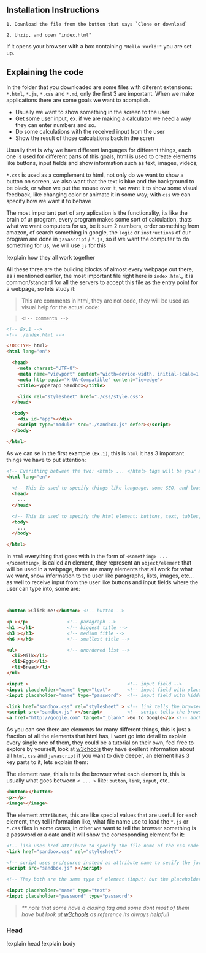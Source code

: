 
## Installation Instructions

``` 
1. Download the file from the button that says `Clone or download`

2. Unzip, and open "index.html"
````

If it opens your browser with a box containing `"Hello World!"` you are set up.

## Explaining the code

In the folder that you downloaded are some files with diferent extensions: `*.html`, `*.js`, `*.css` 
and `*.md`, only the first 3 are important. When we make applications there are some goals we want
to acomplish. 

- Usually we want to show something in the screen to the user 
- Get some user input, ex. if we are making a calculator we need a way they can enter numbers and so.
- Do some calculations with the received input from the user
- Show the result of those calculations back in the scren

Usually that is why we have different languages for different things, each one is used for different parts of this goals, html is used to create elements like buttons, input fields and show information such as text, images, videos; 

`*.css` is used as a complement to html, not only do we want to show a button on screen, we also want that the text is blue and the background to be black, or when we put the mouse over it, we want it to show some visual feedback, like changing color or animate it in some way; with `css` we can specify how we want it to behave

The most important part of any aplication is the functionality, its like the brain of ur program, every program makes some sort of calculation, thats what we want computers for us, be it sum 2 numbers, order something from amazon, of search something in google, the `logic` or `instructions` of our program are done in `javascript` / `*.js`, so if we want the computer to do something for us, we will use `js` for this

!explain how they all work together

All these three are the building blocks of almost every webpage out there, as i mentioned earlier, the most important file right here is `index.html`, it is common/standard for all the servers to accept this file as the entry point for a webpage, so lets study it:

> This are comments in html, they are not code, they will be used as visual help for the actual code:

> `<!-- comments -->` 

``` html
<!-- Ex.1 -->
<!-- ./index.html -->

<!DOCTYPE html>
<html lang="en">

  <head>
    <meta charset="UTF-8">
    <meta name="viewport" content="width=device-width, initial-scale=1.0">
    <meta http-equiv="X-UA-Compatible" content="ie=edge">
    <title>Hypperapp Sandbox</title>

    <link rel="stylesheet" href="./css/style.css">
  </head>

  <body> 
    <div id="app"></div>
    <script type="module" src="./sandbox.js" defer></script>
  </body>

</html>
```

As we can se in the first example `(Ex.1)`, this is `html` it has 3 important things we have to put attention:

``` html
<!-- Everithing between the two: <html> ... </html> tags will be your application -->
<html lang="en">
  
  <!-- This is used to specify things like language, some SEO, and load your .css  -->
  <head>
    ...
  </head>

  <!-- This is used to specify the html element: buttons, text, tables, images etc... and to execute .js  -->
  <body> 
    ...
  </body>

</html>

```

In `html` everything that goes with in the form of `<something> ... </something>`, is called an element, they represent an `object/element` that will be used in a webpage, there are many elements that all work for what we want, show information to the user like paragraphs, lists, images, etc... as well to receive input from the user like buttons and input fields where the user can type into, some are:
``` html


<button >Click me!</button> <!-- button -->

<p ></p>              <!-- paragraph -->
<h1 ></h1>            <!-- biggest title -->
<h3 ></h3>            <!-- medium title -->
<h6 ></h6>            <!-- smallest title -->

<ul>                  <!-- unordered list -->
  <li>Milk</li>
  <li>Eggs</li>
  <li>Bread</li>
</ul>

<input >                                    <!-- input field -->
<input placeholder="name" type="text">      <!-- input field with placegolder text -->
<input placeholder="name" type="password">  <!-- input field with hidden text -->

<link href="sandbox.css" rel="stylesheet" > <!-- link tells the browser to load this css code -->
<script src="sandbox.js" ></script>         <!-- script tells the browser to load this javascript code -->
<a href="http://google.com" target="_blank" >Go to Google</a> <!-- anchor tells the browser to open another webpage -->

```

As you can see there are elements for many different things, this is just a fraction of all the elements that html has, i wont go into detail to explain every single one of them, they could be a tutorial on their own, feel free to explore by yourself, look at [w3chools](https://www.w3schools.com/html/html_basic.asp) they have exellent information about all `html`, `css` and `javascript` if you want to dive deeper, an element has 3 key parts to it, lets explain them:

The element `name`, this is tells the browser what each element is, this is usually what goes between 
`< ... >` like: `button`, `link`, `input`, etc..
``` html
<button></button>
<p></p>
<image></image>
```

The element `attributes`, this are like special values that are usefull for each element, they tell information like, what file name use to load the `*.js` or `*.css` files in some cases, in other we want to tell the browser something is a password or a date and it will show the corresponding element for it:

``` html
<!-- link uses href attribute to specify the file name of the css code that will be loaded and rel/relation attribute is to tell the browser to use the file as css code -->
<link href="sandbox.css" rel="stylesheet"> 

<!-- script uses src/source instead as attribute name to secify the javascript file name  -->
<script src="sandbox.js" ></script> 

<!-- They both are the same type of element (input) but the placeholder and type attributes are used to tell the browser that each element is slighty different from the other -->

<input placeholder="name" type="text">      
<input placeholder="password" type="password">
```

> _** note that some have a closing tag and some dont most of them have but look at [w3chools](https://www.w3schools.com/html/html_basic.asp) as reference its always helpfull_

### Head

!explain head
!explain body

## 


